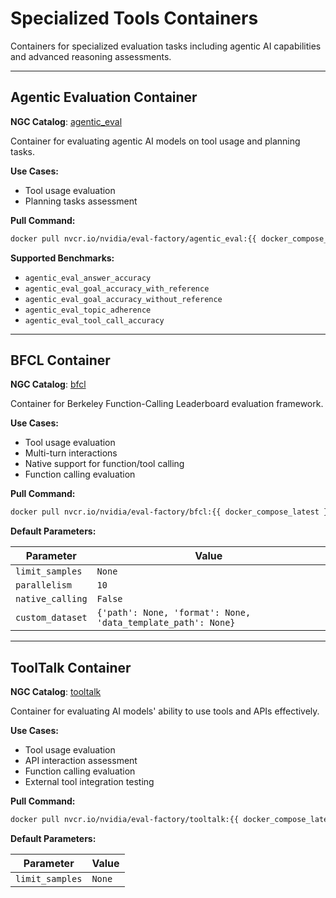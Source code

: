 # Specialized Tools Containers

Containers for specialized evaluation tasks including agentic AI capabilities and advanced reasoning assessments.

---

## Agentic Evaluation Container

**NGC Catalog**: [agentic_eval](https://catalog.ngc.nvidia.com/orgs/nvidia/teams/eval-factory/containers/agentic_eval)

Container for evaluating agentic AI models on tool usage and planning tasks.

**Use Cases:**

- Tool usage evaluation
- Planning tasks assessment

**Pull Command:**

```bash
docker pull nvcr.io/nvidia/eval-factory/agentic_eval:{{ docker_compose_latest }}
```

**Supported Benchmarks:**

- `agentic_eval_answer_accuracy`
- `agentic_eval_goal_accuracy_with_reference`
- `agentic_eval_goal_accuracy_without_reference`
- `agentic_eval_topic_adherence`
- `agentic_eval_tool_call_accuracy`

---

## BFCL Container

**NGC Catalog**: [bfcl](https://catalog.ngc.nvidia.com/orgs/nvidia/teams/eval-factory/containers/bfcl)

Container for Berkeley Function-Calling Leaderboard evaluation framework.

**Use Cases:**
- Tool usage evaluation
- Multi-turn interactions
- Native support for function/tool calling
- Function calling evaluation

**Pull Command:**
```bash
docker pull nvcr.io/nvidia/eval-factory/bfcl:{{ docker_compose_latest }}
```

**Default Parameters:**

| Parameter | Value |
|-----------|-------|
| `limit_samples` | `None` |
| `parallelism` | `10` |
| `native_calling` | `False` |
| `custom_dataset` | `{'path': None, 'format': None, 'data_template_path': None}` |

---

## ToolTalk Container

**NGC Catalog**: [tooltalk](https://catalog.ngc.nvidia.com/orgs/nvidia/teams/eval-factory/containers/tooltalk)

Container for evaluating AI models' ability to use tools and APIs effectively.

**Use Cases:**
- Tool usage evaluation
- API interaction assessment
- Function calling evaluation
- External tool integration testing

**Pull Command:**
```bash
docker pull nvcr.io/nvidia/eval-factory/tooltalk:{{ docker_compose_latest }}
```

**Default Parameters:**

| Parameter | Value |
|-----------|-------|
| `limit_samples` | `None` |
